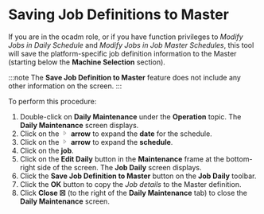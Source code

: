 # Saving Job Definitions to Master

If you are in the ocadm role, or if you have function privileges to
*Modify Jobs in Daily Schedule* and *Modify Jobs in Job Master
Schedules*, this tool will save the platform-specific job definition
information to the Master (starting below the **Machine Selection**
section).

:::note
The **Save Job Definition to Master** feature does not include any other information on the screen.
:::

To perform this procedure:

1. Double-click on **Daily Maintenance** under the **Operation** topic.
    The **Daily Maintenance** screen displays.
2. Click on the ![Expand](../../../Resources/Images/EM/EMarrowtoexpand.png)
    **arrow** to expand the **date** for the schedule.
3. Click on the ![Expand](../../../Resources/Images/EM/EMarrowtoexpand.png)
    **arrow** to expand the **schedule**.
4. Click on the **job**.
5. Click on the **Edit Daily** button in the **Maintenance** frame at
    the bottom-right side of the screen. The **Job Daily** screen
    displays.
6. Click the **Save Job Definition to Master** button on the **Job
    Daily** toolbar.
7. Click the **OK** button to copy the *Job details* to the Master
    definition.
8. Click **Close ☒** (to the right of the **Daily Maintenance** tab) to
    close the **Daily Maintenance** screen.
